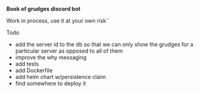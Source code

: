 **Book of grudges discord bot**

Work in process, use it at your own risk``

Todo

- add the server id to the db so that we can only show the grudges for a particular server as opposed to all of them
- improve the why messaging
- add tests
- add Dockerfile
- add helm chart w/persistence claim
- find somewhere to deploy it